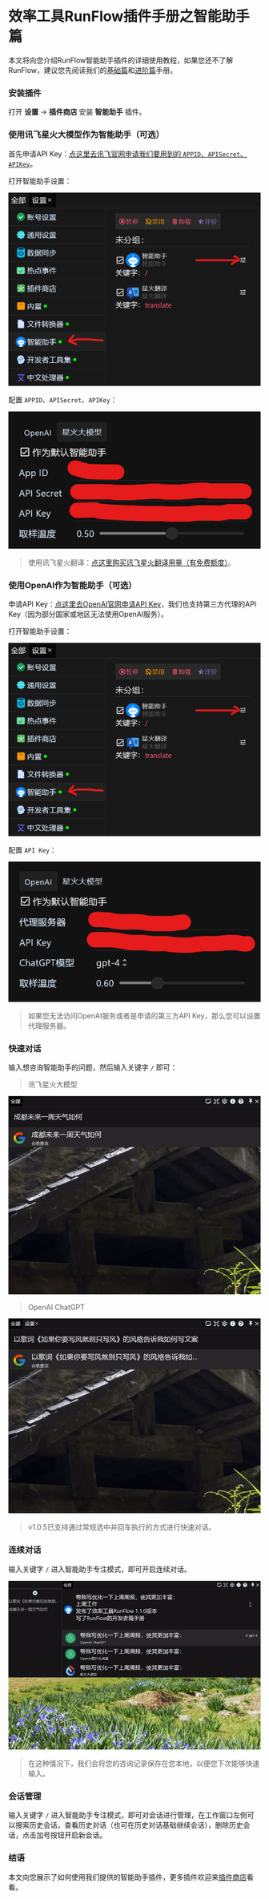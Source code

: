 # 效率工具RunFlow插件手册之智能助手篇

本文将向您介绍RunFlow智能助手插件的详细使用教程，如果您还不了解RunFlow，建议您先阅读我们的[基础篇](runflow_basic_point.md)和[进阶篇](runflow_advanced_point.md)手册。

### 安装插件

打开 **设置** -> **插件商店** 安装 **智能助手** 插件。

### 使用讯飞星火大模型作为智能助手（可选）

首先申请API Key：[点这里去讯飞官网申请我们要用到的 `APPID`、`APISecret`、`APIKey`](https://console.xfyun.cn/services/bm35)。

打开智能助手设置：

![spark_1](../images/ai_settings_open_zhcn.png)

配置  `APPID`、`APISecret`、`APIKey`：

![spark_2](../images/ai_settings_spark_zhcn.png)

> 使用讯飞星火翻译：[点这里购买讯飞星火翻译用量（有免费额度）](https://console.xfyun.cn/services/ots)。

### 使用OpenAI作为智能助手（可选）

申请API Key：[点这里去OpenAI官网申请API Key](https://platform.openai.com/account/api-keys)，我们也支持第三方代理的API Key（因为部分国家或地区无法使用OpenAI服务）。

打开智能助手设置：

![openai_1](../images/ai_settings_open_zhcn.png)

配置 `API Key`：

![openai_2](../images/ai_settings_openai_zhcn.png)

> 如果您无法访问OpenAI服务或者是申请的第三方API Key，那么您可以设置代理服务器。

### 快速对话

输入想咨询智能助手的问题，然后输入关键字 `/` 即可：

> 讯飞星火大模型

![once_chat_1](../images/ai_once_chat_zhcn_1.gif)

> OpenAI ChatGPT

![once_chat_2](../images/ai_once_chat_zhcn_2.gif)

> v1.0.5已支持通过常规选中并回车执行的方式进行快速对话。

### 连续对话

输入关键字 `/` 进入智能助手专注模式，即可开启连续对话。

![continue_chat](../images/ai_continue_chat_zhcn.gif)

> 在这种情况下，我们会将您的咨询记录保存在您本地，以便您下次能够快速输入。

### 会话管理

输入关键字 `/` 进入智能助手专注模式，即可对会话进行管理，在工作窗口左侧可以搜索历史会话，查看历史对话（也可在历史对话基础继续会话），删除历史会话，点击加号按钮开启新会话。

### 结语

本文向您展示了如何使用我们提供的智能助手插件，更多插件欢迎来[插件商店](https://myrest.top/zh-cn/store/plugin)看看。
